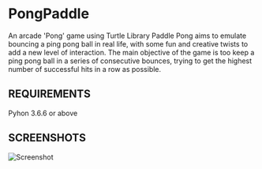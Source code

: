 # PongPaddle
An arcade 'Pong' game using Turtle Library 
Paddle Pong aims to emulate bouncing a ping pong ball in real life, with some fun and creative twists to add a new level of interaction. 
The main objective of the game is too keep a ping pong ball in a series of consecutive bounces, trying to get the highest number of 
successful hits in a row as possible.

## REQUIREMENTS
Pyhon 3.6.6 or above

## SCREENSHOTS
![Screenshot]( ./images/Screenshot(182).png )
